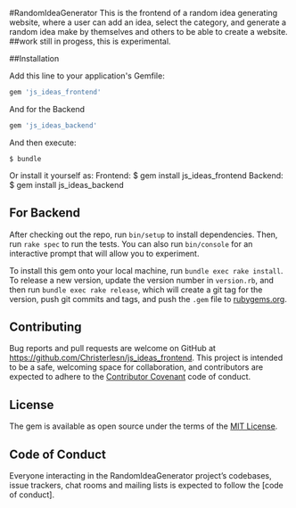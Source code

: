 #RandomIdeaGenerator
This is the frontend of a random idea generating website, where a user can add an idea, select the category, and generate a random idea make by themselves and others to be able to create a website. 
##work still in progess, this is experimental.

##Installation

Add this line to your application's Gemfile:
```javascript
gem 'js_ideas_frontend'
```

And for the Backend
```ruby on rails
gem 'js_ideas_backend'
```

And then execute:

    $ bundle

Or install it yourself as:
    Frontend:
    $ gem install js_ideas_frontend
    Backend:
    $ gem install js_ideas_backend

## For Backend

After checking out the repo, run `bin/setup` to install dependencies. Then, run `rake spec` to run the tests. You can also run `bin/console` for an interactive prompt that will allow you to experiment.

To install this gem onto your local machine, run `bundle exec rake install`. To release a new version, update the version number in `version.rb`, and then run `bundle exec rake release`, which will create a git tag for the version, push git commits and tags, and push the `.gem` file to [rubygems.org](https://rubygems.org).

## Contributing

Bug reports and pull requests are welcome on GitHub at https://github.com/Christerlesn/js_ideas_frontend. This project is intended to be a safe, welcoming space for collaboration, and contributors are expected to adhere to the [Contributor Covenant](http://contributor-covenant.org) code of conduct.

## License

The gem is available as open source under the terms of the [MIT License](https://opensource.org/licenses/MIT).

## Code of Conduct

Everyone interacting in the RandomIdeaGenerator project’s codebases, issue trackers, chat rooms and mailing lists is expected to follow the [code of conduct].
